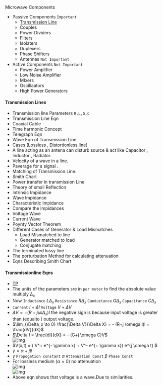 Microwave Components
- Passive Components `Important`
    * [Transmission Line](https://www.youtube.com/watch?v=-LS8qhXTN9M&list=PLuVz54MGu97Caj4fn1_5Vsdrr_PCOLK37)
    * Couples
    * Power Dividers
    * Filters
    * Isolaters
    * Duplexers
    * Phase Shifters  
    * Antennas `Not Important`
- Active Components `Not Important`
    * Power Amplifier
    * Low Noise Amplifier
    * MIxers
    * Oscillaators
    * High Power Generators  
#### Transmission Lines
* Transmission line Parameters `R,L,G,C`
* Transmission Line Eqn
* Coaxial Cable
* Time harmonic Concept
* Telegraph Eqn
* Wave Eqn of Transmission Line
* Cases (Lossless , Distortionless line)
* A line acting as an antena can disturb source & act like Capacitor , Inductor , Radiator.
* Velocity of a wave in a line.
* Paverage for a signal .
* Matching of Transmission Line.
* Smith Chart
* Power transfer in transmission Line
* Theory of small Reflection
* Intrinsic Impidance
* Wave Impidance
* Characteristic Impidance
* Compare the Impidances
* Voltage Wave
* Current Wave
* Poynty Vector Theorem
* Different Cases of Generator & Load Mismatches
    * Load Mismatched to line
    * Generator matched to load
    * Conjugate matching
* The terminated lossy line
* The porturbation Method for calculating attenuation
* Eqns Describing Smith Chart

#### Transmissionline Eqns
- [TP](https://www.youtube.com/watch?v=b_VCIdXEK2I)
- The units of the parameters sre in `per meter` to find the absolute value multiply $\Delta_x$
- Now `Inductance` $L\Delta_x$ `Resistance` $R\Delta_x$ `Cunductance` $G\Delta_x$ `Capacitance` $C\Delta_x$
- `Current` $I + \Delta I$ `Voltage` $V +\Delta V$
- $\Delta V = - (R+j \omega l \Delta_x)I$ the negative sign is because input voltage is greater than (equalto ) output voltage.
- $\lim_{\Delta_x \to 0} \frac{\Delta V}{\Delta X} = - (R+j \omega l)I = \frac{dV}{dX}$
- $\Delta I = \frac{dI}{dX} = - (G+j \omega C)V$  
![img](..\Resources\transmission-line-Equation.jpg)
- $V(x,t) = ( V^+ e^{- \gamma x} + V^- e^{+ \gamma x}) e^{j \omega t}  $
- $\gamma = \alpha + j \beta$ 
- $\gamma$ `Propogation constant` $\alpha$ `Attenuation Const` $\beta$ `Phase Const`
- For lossless medium ($\alpha = 0$) no attenuation  
![img](..\Resources\transmission-line-Equation2.jpg)  
![img](..\Resources\Propogation-eqn.jpg)
- Above eqn shows that voltage is a wave.Due to similarities.















